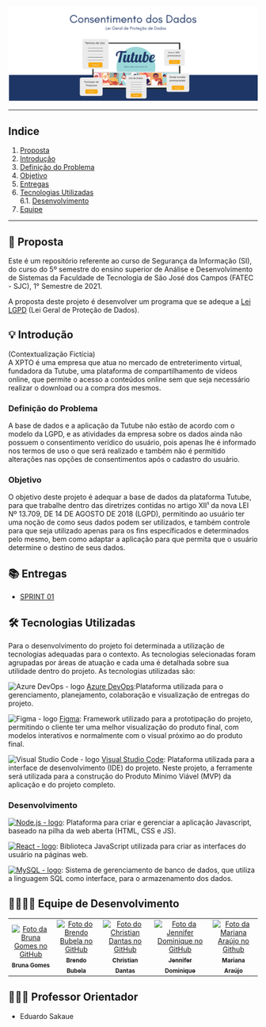 <img src="https://github.com/Trabalhos-Fatec/consentimento-de-dados/blob/main/Documentação/imagens%20e%20figuras/Banner_principal.png" size="2px">

********************************
## Indice

  1. [Proposta](#proposta) </br>
  2. [Introdução](#intro) </br>
  3. [Definição do Problema](#problema) </br>
  4. [Objetivo](#objetivo) </br>
  5. [Entregas](#entregas) </br>
  6. [Tecnologias Utilizadas](#techs) </br>
    6.1. [Desenvolvimento](#desenvolvimento) </br>
  7. [Equipe](#equipe) </br>

********************************

<div id='proposta'/>  

## 📝 Proposta
Este é um repositório referente ao curso de Segurança da Informação (SI), do curso do 5º semestre do ensino superior de Análise e Desenvolvimento de Sistemas da Faculdade de Tecnologia de São José dos Campos (FATEC - SJC), 1° Semestre de 2021.

A proposta deste projeto é desenvolver um programa que se adeque a [Lei LGPD](http://www.planalto.gov.br/ccivil_03/_ato2015-2018/2018/lei/l13709.htm) (Lei Geral de Proteção de Dados).

<div id='intro'/>  

## 💡 Introdução
(Contextualização Fictícia)<br>
A XPTO é uma empresa que atua no mercado de entreterimento virtual, fundadora da Tutube, uma plataforma de compartilhamento de vídeos online, que permite o acesso a conteúdos online sem que seja necessário realizar o download ou a compra dos mesmos.


<div id='problema'/>  

### Definição do Problema

A base de dados e a aplicação da Tutube não estão de acordo com o modelo da LGPD, e as atividades da empresa sobre os dados ainda não possuem o consentimento verídico do usuário, pois apenas lhe é informado nos termos de uso o que será realizado e também não é permitido alterações nas opções de consentimentos após o cadastro do usuário.

<div id='objetivo'/>  

### Objetivo

O objetivo deste projeto é adequar a base de dados da plataforma Tutube, para que trabalhe dentro das diretrizes contidas no artigo XII¹ da nova LEI Nº 13.709, DE 14 DE AGOSTO DE 2018 (LGPD), permitindo ao usuário ter uma noção de como seus dados podem ser utilizados, e também controle para que seja utilizado apenas para os fins específicados e determinados pelo mesmo, bem como adaptar a aplicação para que permita que o usuário determine o destino de seus dados.

<div id='entregas'/>  

## 📚 Entregas
* [SPRINT 01](https://github.com/Trabalhos-Fatec/consentimento-de-dados/tree/main/Sprint%2001)


<div id='techs'/> 

## 🛠 Tecnologias Utilizadas

Para o desenvolvimento do projeto foi determinada a utilização de tecnologias adequadas para o contexto. As tecnologias selecionadas foram agrupadas por áreas de atuação e cada uma é detalhada sobre sua utilidade dentro do projeto. As tecnologias utilizadas são:

<img src="https://media-exp1.licdn.com/dms/image/C560BAQGDq_jNWJhTjQ/company-logo_200_200/0/1566324987720?e=2159024400&v=beta&t=LbqW8QVdQChA_BG2DEPJDkjWBNnkwnBNuMiraBdO_ng" width="20px" title="Azure DevOps - logo"> [Azure DevOps](https://azure.microsoft.com/pt-br/services/devops/):Plataforma utilizada para o gerenciamento, planejamento, colaboração e visualização de entregas do projeto.

<img src="https://upload.wikimedia.org/wikipedia/commons/a/ad/Figma-1-logo.png" width="20px" title="Figma - logo"> [Figma](https://www.figma.com/): Framework utilizado para a prototipação do projeto, permitindo o cliente ter uma melhor visualização do produto final, com modelos interativos e normalmente com o visual próximo ao do produto final.

<img src="https://upload.wikimedia.org/wikipedia/commons/thumb/9/9a/Visual_Studio_Code_1.35_icon.svg/1024px-Visual_Studio_Code_1.35_icon.svg.png" width="20px" title="Visual Studio Code - logo"> [Visual Studio Code](https://code.visualstudio.com/): Plataforma utilizada para a interface de desenvolvimento (IDE) do projeto. Neste projeto, a ferramente será utilizada para a construção do Produto Mínimo Viável (MVP) da aplicação e do projeto completo.

<div id='desenvolvimento'/> 

### Desenvolvimento

[<img src='https://img.shields.io/badge/Node.js-43853D?style=for-the-badge&logo=node.js&logoColor=white' title="Node.js - logo">](https://nodejs.org/): Plataforma para criar e gerenciar a aplicação Javascript, baseado na pilha da web aberta (HTML, CSS e JS).

[<img src="https://img.shields.io/badge/React-20232A?style=for-the-badge&logo=react&logoColor=61DAFB" title="React - logo">](https://pt-br.reactjs.org/): Biblioteca JavaScript utilizada para criar as interfaces do usuário na páginas web.

[<img src="https://img.shields.io/badge/MySQL-00000F?style=for-the-badge&logo=mysql&logoColor=white" title="MySQL - logo">](https://www.mysql.com/): Sistema de gerenciamento de banco de dados, que utiliza a linguagem SQL como interface, para o armazenamento dos dados.


<div id='equipe'/> 

## 👨‍👩‍👧‍👧 Equipe de Desenvolvimento

<table>
  <tbody>
    <tr>
      <td align="center">
        <a href="https://github.com/littlebru">
          <img src="https://avatars.githubusercontent.com/u/41810923?s=460&u=029d64b8455acde0706bb3beffddd428fd6f4dd2&v=4" width="100px;" alt="Foto da Bruna Gomes no GitHub" style="max-width:100%;"><br>
          <sub>
            <b>Bruna Gomes</b>
          </sub>
        </a>
      </td>
      <td align="center">
        <a href="https://github.com/BrendoVidal">
          <img src="https://avatars.githubusercontent.com/u/51121221?s=460&v=4" width="100px;" alt="Foto do Brendo Bubela no GitHub" style="max-width:100%;"><br>
          <sub>
            <b>Brendo Bubela</b>
          </sub>
        </a><br>
      </td>
      <td align="center">
        <a href="https://github.com/ChristianDantasGermano">
          <img src="https://avatars.githubusercontent.com/u/51031714?s=460&v=4" width="100px;" alt="Foto do Christian Dantas no GitHub" style="max-width:100%;"><br>
          <sub>
            <b>Christian Dantas</b>
          </sub>
        </a><br>
      </td>
      <td align="center">
        <a href="https://github.com/JenniferDominique">
          <img src="https://avatars.githubusercontent.com/u/51061097?s=460&u=1da8c819e69228edf6cc6a2b529d06f9121c0e62&v=4" width="100px;" alt="Foto da Jennifer Dominique no GitHub" style="max-width:100%;"><br>
          <sub>
            <b>Jennifer Dominique</b>
          </sub>
        </a><br>
      </td>
      <td align="center">
        <a href="https://github.com/Marianaaraujo17">
          <img src="https://avatars.githubusercontent.com/u/51232766?s=460&v=4" width="100px;" alt="Foto da Mariana Araújo no Github" style="max-width:100%;"><br>
          <sub>
            <b>Mariana Araújo</b>
          </sub>
        </a><br>
      </td>
    </tr>
  </tbody>
</table>

## 👨🏻‍🏫 Professor Orientador

- Eduardo Sakaue
